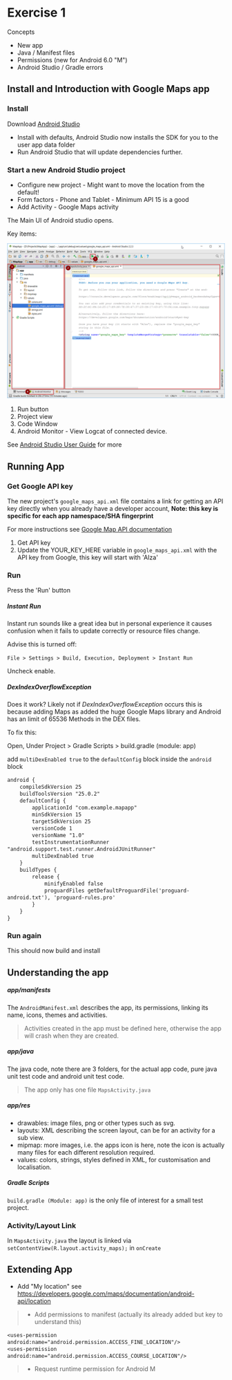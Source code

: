 # Exercise 1 

Concepts
- New app
- Java / Manifest files
- Permissions (new for Android 6.0 "M")
- Android Studio / Gradle errors

## Install and Introduction with Google Maps app

### Install

Download [Android Studio](https://developer.android.com/studio/index.html)

* Install with defaults, Android Studio now installs the SDK for you to the user app data folder
* Run Android Studio that will update dependencies further.


### Start a new Android Studio project

* Configure new project - Might want to move the location from the default!
* Form factors - Phone and Tablet - Minimum API 15 is a good
* Add Activity - Google Maps activity

The Main UI of Android studio opens.

Key items:

![AS Interface](../resources/images/AS-Overview-NewProject.png)

1. Run button
2. Project view
3. Code Window
4. Android Monitor - View Logcat of connected device.

See [Android Studio User Guide](https://developer.android.com/studio/intro/index.html) for more

## Running App

### Get Google API key

The new project's `google_maps_api.xml` file contains a link for getting an API key directly when you already have a developer account, **Note: this key is specific for each app namespace/SHA fingerprint**

For more instructions see [Google Map API documentation](https://developers.google.com/maps/documentation/android-api/start#get-key)

1. Get API key
2. Update the YOUR_KEY_HERE variable in `google_maps_api.xml` with the API key from Google, this key will start with 'AIza'

### Run

Press the 'Run' button 

##### Instant Run

Instant run sounds like a great idea but in personal experience it causes confusion when it fails to update correctly or resource files change.

Advise this is turned off:

`File > Settings > Build, Execution, Deployment > Instant Run`

Uncheck enable.

##### _DexIndexOverflowException_

Does it work? Likely not if _DexIndexOverflowException_ occurs this is because adding Maps as added the huge Google Maps library and Android has an limit of 65536 Methods in the DEX files.

To fix this: 

Open, Under Project > Gradle Scripts > build.gradle (module: app) 

add `multiDexEnabled true`  to the `defaultConfig` block inside the `android` block


```
android {
    compileSdkVersion 25
    buildToolsVersion "25.0.2"
    defaultConfig {
        applicationId "com.example.mapapp"
        minSdkVersion 15
        targetSdkVersion 25
        versionCode 1
        versionName "1.0"
        testInstrumentationRunner "android.support.test.runner.AndroidJUnitRunner"
        multiDexEnabled true
    }
    buildTypes {
        release {
            minifyEnabled false
            proguardFiles getDefaultProguardFile('proguard-android.txt'), 'proguard-rules.pro'
        }
    }
}
```

### Run again

This should now build and install

## Understanding the app

##### app/manifests
The `AndroidManifest.xml` describes the app, its permissions, linking its name, icons, themes and activities.

> Activities created in the app must be defined here, otherwise the app will crash when they are created.

##### app/java
The java code, note there are 3 folders, for the actual app code, pure java unit test code and android unit test code.

> The app only has one file `MapsActivity.java`

##### app/res

* drawables: image files, png or other types such as svg.
* layouts: XML describing the screen layout, can be for an activity for a sub view. 
* mipmap: more images, i.e. the apps icon is here, note the icon is actually many files for each different resolution required.
* values: colors, strings, styles defined in XML, for customisation and localisation.

##### Gradle Scripts

`build.gradle (Module: app)` is the only file of interest for a small test project.

### Activity/Layout Link

In `MapsActivity.java` the layout is linked via `setContentView(R.layout.activity_maps);` in `onCreate`

## Extending App

* Add "My location" see https://developers.google.com/maps/documentation/android-api/location

>* Add permissions to manifest (actually its already added but key to understand this)
```
<uses-permission android:name="android.permission.ACCESS_FINE_LOCATION"/>
<uses-permission android:name="android.permission.ACCESS_COURSE_LOCATION"/>
```
>* Request runtime permission for Android M
